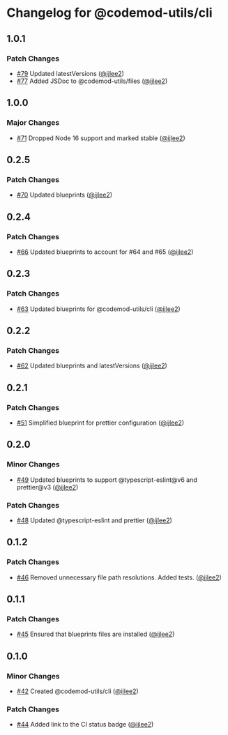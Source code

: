 # Changelog for @codemod-utils/cli

## 1.0.1

### Patch Changes

- [#79](https://github.com/ijlee2/codemod-utils/pull/79) Updated latestVersions ([@ijlee2](https://github.com/ijlee2))
- [#77](https://github.com/ijlee2/codemod-utils/pull/77) Added JSDoc to @codemod-utils/files ([@ijlee2](https://github.com/ijlee2))

## 1.0.0

### Major Changes

- [#71](https://github.com/ijlee2/codemod-utils/pull/71) Dropped Node 16 support and marked stable ([@ijlee2](https://github.com/ijlee2))

## 0.2.5

### Patch Changes

- [#70](https://github.com/ijlee2/codemod-utils/pull/70) Updated blueprints ([@ijlee2](https://github.com/ijlee2))

## 0.2.4

### Patch Changes

- [#66](https://github.com/ijlee2/codemod-utils/pull/66) Updated blueprints to account for #64 and #65 ([@ijlee2](https://github.com/ijlee2))

## 0.2.3

### Patch Changes

- [#63](https://github.com/ijlee2/codemod-utils/pull/63) Updated blueprints for @codemod-utils/cli ([@ijlee2](https://github.com/ijlee2))

## 0.2.2

### Patch Changes

- [#62](https://github.com/ijlee2/codemod-utils/pull/62) Updated blueprints and latestVersions ([@ijlee2](https://github.com/ijlee2))

## 0.2.1

### Patch Changes

- [#51](https://github.com/ijlee2/codemod-utils/pull/51) Simplified blueprint for prettier configuration ([@ijlee2](https://github.com/ijlee2))

## 0.2.0

### Minor Changes

- [#49](https://github.com/ijlee2/codemod-utils/pull/49) Updated blueprints to support @typescript-eslint@v6 and prettier@v3 ([@ijlee2](https://github.com/ijlee2))

### Patch Changes

- [#48](https://github.com/ijlee2/codemod-utils/pull/48) Updated @typescript-eslint and prettier ([@ijlee2](https://github.com/ijlee2))

## 0.1.2

### Patch Changes

- [#46](https://github.com/ijlee2/codemod-utils/pull/46) Removed unnecessary file path resolutions. Added tests. ([@ijlee2](https://github.com/ijlee2))

## 0.1.1

### Patch Changes

- [#45](https://github.com/ijlee2/codemod-utils/pull/45) Ensured that blueprints files are installed ([@ijlee2](https://github.com/ijlee2))

## 0.1.0

### Minor Changes

- [#42](https://github.com/ijlee2/codemod-utils/pull/42) Created @codemod-utils/cli ([@ijlee2](https://github.com/ijlee2))

### Patch Changes

- [#44](https://github.com/ijlee2/codemod-utils/pull/44) Added link to the CI status badge ([@ijlee2](https://github.com/ijlee2))
